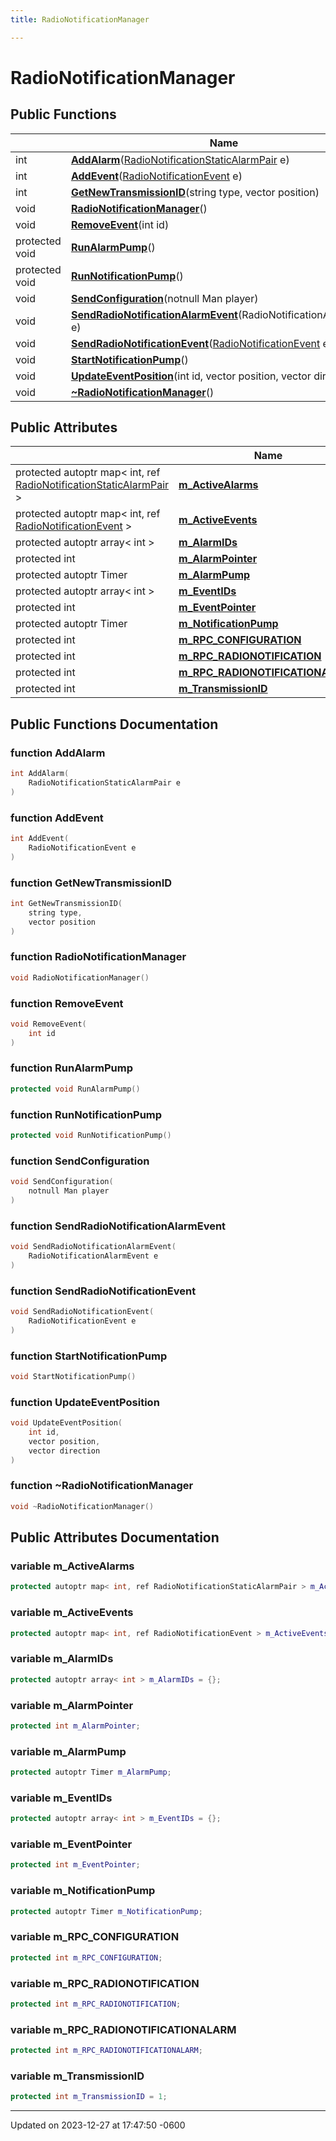 ```yaml
---
title: RadioNotificationManager

---
```


# RadioNotificationManager





## Public Functions

|                | Name           |
| -------------- | -------------- |
| int | **[AddAlarm](class_radio_notification_manager.md#function-addalarm)**([RadioNotificationStaticAlarmPair](class_radio_notification_static_alarm_pair.md) e) |
| int | **[AddEvent](class_radio_notification_manager.md#function-addevent)**([RadioNotificationEvent](class_radio_notification_event.md) e) |
| int | **[GetNewTransmissionID](class_radio_notification_manager.md#function-getnewtransmissionid)**(string type, vector position) |
| void | **[RadioNotificationManager](class_radio_notification_manager.md#function-radionotificationmanager)**() |
| void | **[RemoveEvent](class_radio_notification_manager.md#function-removeevent)**(int id) |
| protected void | **[RunAlarmPump](class_radio_notification_manager.md#function-runalarmpump)**() |
| protected void | **[RunNotificationPump](class_radio_notification_manager.md#function-runnotificationpump)**() |
| void | **[SendConfiguration](class_radio_notification_manager.md#function-sendconfiguration)**(notnull Man player) |
| void | **[SendRadioNotificationAlarmEvent](class_radio_notification_manager.md#function-sendradionotificationalarmevent)**(RadioNotificationAlarmEvent e) |
| void | **[SendRadioNotificationEvent](class_radio_notification_manager.md#function-sendradionotificationevent)**([RadioNotificationEvent](class_radio_notification_event.md) e) |
| void | **[StartNotificationPump](class_radio_notification_manager.md#function-startnotificationpump)**() |
| void | **[UpdateEventPosition](class_radio_notification_manager.md#function-updateeventposition)**(int id, vector position, vector direction) |
| void | **[~RadioNotificationManager](class_radio_notification_manager.md#function-~radionotificationmanager)**() |

## Public Attributes

|                | Name           |
| -------------- | -------------- |
| protected autoptr map< int, ref [RadioNotificationStaticAlarmPair](class_radio_notification_static_alarm_pair.md) > | **[m_ActiveAlarms](class_radio_notification_manager.md#variable-m-activealarms)**  |
| protected autoptr map< int, ref [RadioNotificationEvent](class_radio_notification_event.md) > | **[m_ActiveEvents](class_radio_notification_manager.md#variable-m-activeevents)**  |
| protected autoptr array< int > | **[m_AlarmIDs](class_radio_notification_manager.md#variable-m-alarmids)**  |
| protected int | **[m_AlarmPointer](class_radio_notification_manager.md#variable-m-alarmpointer)**  |
| protected autoptr Timer | **[m_AlarmPump](class_radio_notification_manager.md#variable-m-alarmpump)**  |
| protected autoptr array< int > | **[m_EventIDs](class_radio_notification_manager.md#variable-m-eventids)**  |
| protected int | **[m_EventPointer](class_radio_notification_manager.md#variable-m-eventpointer)**  |
| protected autoptr Timer | **[m_NotificationPump](class_radio_notification_manager.md#variable-m-notificationpump)**  |
| protected int | **[m_RPC_CONFIGURATION](class_radio_notification_manager.md#variable-m-rpc-configuration)**  |
| protected int | **[m_RPC_RADIONOTIFICATION](class_radio_notification_manager.md#variable-m-rpc-radionotification)**  |
| protected int | **[m_RPC_RADIONOTIFICATIONALARM](class_radio_notification_manager.md#variable-m-rpc-radionotificationalarm)**  |
| protected int | **[m_TransmissionID](class_radio_notification_manager.md#variable-m-transmissionid)**  |

## Public Functions Documentation

### function AddAlarm

```cpp
int AddAlarm(
    RadioNotificationStaticAlarmPair e
)
```


### function AddEvent

```cpp
int AddEvent(
    RadioNotificationEvent e
)
```


### function GetNewTransmissionID

```cpp
int GetNewTransmissionID(
    string type,
    vector position
)
```


### function RadioNotificationManager

```cpp
void RadioNotificationManager()
```


### function RemoveEvent

```cpp
void RemoveEvent(
    int id
)
```


### function RunAlarmPump

```cpp
protected void RunAlarmPump()
```


### function RunNotificationPump

```cpp
protected void RunNotificationPump()
```


### function SendConfiguration

```cpp
void SendConfiguration(
    notnull Man player
)
```


### function SendRadioNotificationAlarmEvent

```cpp
void SendRadioNotificationAlarmEvent(
    RadioNotificationAlarmEvent e
)
```


### function SendRadioNotificationEvent

```cpp
void SendRadioNotificationEvent(
    RadioNotificationEvent e
)
```


### function StartNotificationPump

```cpp
void StartNotificationPump()
```


### function UpdateEventPosition

```cpp
void UpdateEventPosition(
    int id,
    vector position,
    vector direction
)
```


### function ~RadioNotificationManager

```cpp
void ~RadioNotificationManager()
```


## Public Attributes Documentation

### variable m_ActiveAlarms

```cpp
protected autoptr map< int, ref RadioNotificationStaticAlarmPair > m_ActiveAlarms = new map<int, ref RadioNotificationStaticAlarmPair>();
```


### variable m_ActiveEvents

```cpp
protected autoptr map< int, ref RadioNotificationEvent > m_ActiveEvents = new map<int, ref RadioNotificationEvent>();
```


### variable m_AlarmIDs

```cpp
protected autoptr array< int > m_AlarmIDs = {};
```


### variable m_AlarmPointer

```cpp
protected int m_AlarmPointer;
```


### variable m_AlarmPump

```cpp
protected autoptr Timer m_AlarmPump;
```


### variable m_EventIDs

```cpp
protected autoptr array< int > m_EventIDs = {};
```


### variable m_EventPointer

```cpp
protected int m_EventPointer;
```


### variable m_NotificationPump

```cpp
protected autoptr Timer m_NotificationPump;
```


### variable m_RPC_CONFIGURATION

```cpp
protected int m_RPC_CONFIGURATION;
```


### variable m_RPC_RADIONOTIFICATION

```cpp
protected int m_RPC_RADIONOTIFICATION;
```


### variable m_RPC_RADIONOTIFICATIONALARM

```cpp
protected int m_RPC_RADIONOTIFICATIONALARM;
```


### variable m_TransmissionID

```cpp
protected int m_TransmissionID = 1;
```


-------------------------------

Updated on 2023-12-27 at 17:47:50 -0600